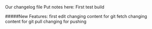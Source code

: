 Our changelog file
Put notes here: 
First test build

#####New Features:
first edit
changing content for git fetch
changing content for git pull
changing for pushing
